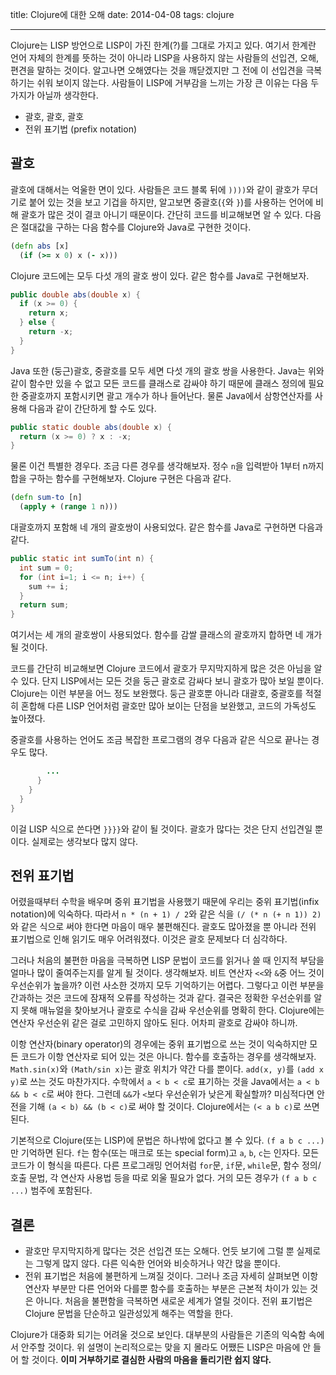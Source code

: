 title: Clojure에 대한 오해
date: 2014-04-08
tags: clojure

---
Clojure는 LISP 방언으로 LISP이 가진 한계(?)를 그대로 가지고 있다. 여기서 한계란 언어 자체의 한계를 뜻하는 것이 아니라 LISP을 사용하지 않는 사람들의 선입견, 오해, 편견을 말하는 것이다. 알고나면 오해였다는 것을 깨닫겠지만 그 전에 이 선입견을 극복하기는 쉬워 보이지 않는다. 사람들이 LISP에 거부감을 느끼는 가장 큰 이유는 다음 두 가지가 아닐까 생각한다.
<!-- more -->

* 괄호, 괄호, 괄호
* 전위 표기법 (prefix notation)

## 괄호
괄호에 대해서는 억울한 면이 있다. 사람들은 코드 블록 뒤에 `))))`와 같이 괄호가 무더기로 붙어 있는 것을 보고 기겁을 하지만, 알고보면 중괄호(`{`와 `}`)를 사용하는 언어에 비해 괄호가 많은 것이 결코 아니기 때문이다. 간단히 코드를 비교해보면 알 수 있다. 다음은 절대값을 구하는 다음 함수를 Clojure와 Java로 구현한 것이다.

```clojure
(defn abs [x]
  (if (>= x 0) x (- x)))
```
Clojure 코드에는 모두 다섯 개의 괄호 쌍이 있다. 같은 함수를 Java로 구현해보자.

```java
public double abs(double x) {
  if (x >= 0) {
    return x;
  } else {
    return -x;
  }
}
```
Java 또한 (둥근)괄호, 중괄호를 모두 세면 다섯 개의 괄호 쌍을 사용한다. Java는 위와 같이 함수만 있을 수 없고 모든 코드를 클래스로 감싸야 하기 때문에 클래스 정의에 필요한 중괄호까지 포함시키면 괄고 개수가 하나 들어난다. 물론 Java에서 삼항연산자를 사용해 다음과 같이 간단하게 할 수도 있다.

```java
public static double abs(double x) {
  return (x >= 0) ? x : -x;
}
```
물론 이건 특별한 경우다. 조금 다른 경우를 생각해보자. 정수 `n`을 입력받아 1부터 n까지 합을 구하는 함수를 구현해보자. Clojure 구현은 다음과 같다.

```clojure
(defn sum-to [n]
  (apply + (range 1 n)))
```
대괄호까지 포함해 네 개의 괄호쌍이 사용되었다. 같은 함수를 Java로 구현하면 다음과 같다.

```java
public static int sumTo(int n) {
  int sum = 0;
  for (int i=1; i <= n; i++) {
    sum += i;
  }
  return sum;
}
```
여기서는 세 개의 괄호쌍이 사용되었다. 함수를 감쌀 클래스의 괄호까지 합하면 네 개가 될 것이다.

코드를 간단히 비교해보면 Clojure 코드에서 괄호가 무지막지하게 많은 것은 아님을 알 수 있다. 단지 LISP에서는 모든 것을 둥근 괄호로 감싸다 보니 괄호가 많아 보일 뿐이다. Clojure는 이런 부분을 어느 정도 보완했다. 둥근 괄호뿐 아니라 대괄호, 중괄호를 적절히 혼합해 다른 LISP 언어처럼 괄호만 많아 보이는 단점을 보완했고, 코드의 가독성도 높아졌다.

중괄호를 사용하는 언어도 조금 복잡한 프로그램의 경우 다음과 같은 식으로 끝나는 경우도 많다.

```java
        ...
      }
    }
  }
}
```
이걸 LISP 식으로 쓴다면 `}}}}`와 같이 될 것이다. 괄호가 많다는 것은 단지 선입견일 뿐이다. 실제로는 생각보다 많지 않다.

## 전위 표기법
어렸을때부터 수학을 배우며 중위 표기법을 사용했기 때문에 우리는 중위 표기법(infix notation)에 익숙하다. 따라서 `n * (n + 1) / 2`와 같은 식을 `(/ (* n (+ n 1)) 2)`와 같은 식으로 써야 한다면 마음이 매우 불편해진다. 괄호도 많아졌을 뿐 아니라 전위 표기법으로 인해 읽기도 매우 어려워졌다. 이것은 괄호 문제보다 더 심각하다.

그러나 처음의 불편한 마음을 극복하면 LISP 문법이 코드를 읽거나 쓸 때 인지적 부담을 얼마나 많이 줄여주는지를 알게 될 것이다. 생각해보자. 비트 연산자 `<<`와 `&`중 어느 것이 우선순위가 높을까? 이런 사소한 것까지 모두 기억하기는 어렵다. 그렇다고 이런 부분을 간과하는 것은 코드에 잠재적 오류를 작성하는 것과 같다. 결국은 정확한 우선순위를 알지 못해 매뉴얼을 찾아보거나 괄호로 수식을 감싸 우선순위를 명확히 한다. Clojure에는 연산자 우선순위 같은 걸로 고민하지 않아도 된다. 어차피 괄호로 감싸야 하니까.

이항 연산자(binary operator)의 경우에는 중위 표기법으로 쓰는 것이 익숙하지만 모든 코드가 이항 연산자로 되어 있는 것은 아니다. 함수를 호출하는 경우를 생각해보자. `Math.sin(x)`와 `(Math/sin x)`는 괄호 위치가 약간 다를 뿐이다. `add(x, y)`를 `(add x y)`로 쓰는 것도 마찬가지다. 수학에서 `a < b < c`로 표기하는 것을 Java에서는 `a < b && b < c`로 써야 한다. 그런데 `&&`가 `<`보다 우선순위가 낮은게 확실할까? 미심적다면 안전을 기해 `(a < b) && (b < c)`로 써야 할 것이다. Clojure에서는 `(< a b c)`로 쓰면 된다.

기본적으로 Clojure(또는 LISP)에 문법은 하나밖에 없다고 볼 수 있다. `(f a b c ...)`만 기억하면 된다. `f`는 함수(또는 매크로 또는 special form)고 `a`, `b`, `c`는 인자다. 모든 코드가 이 형식을 따른다. 다른 프로그래밍 언어처럼 `for`문, `if`문, `while`문, 함수 정의/호출 문법, 각 연산자 사용법 등을 따로 외울 필요가 없다. 거의 모든 경우가 `(f a b c ...)` 범주에 포함된다.

## 결론
* 괄호만 무지막지하게 많다는 것은 선입견 또는 오해다. 언듯 보기에 그럴 뿐 실제로는 그렇게 많지 않다. 다른 익숙한 언어와 비슷하거나 약간 많을 뿐이다.
* 전위 표기법은 처음에 불편하게 느껴질 것이다. 그러나 조금 자세히 살펴보면 이항 연산자 부분만 다른 언어와 다를뿐 함수를 호출하는 부분은 근본적 차이가 있는 것은 아니다. 처음을 불편함을 극복하면 새로운 세계가 열릴 것이다. 전위 표기법은 Clojure 문법을 단순하고 일관성있게 해주는 역할을 한다.

Clojure가 대중화 되기는 어려울 것으로 보인다. 대부분의 사람들은 기존의 익숙함 속에서 안주할 것이다. 위 설명이 논리적으로는 맞을 지 몰라도 어쨌든 LISP은 마음에 안 들어 할 것이다. **이미 거부하기로 결심한 사람의 마음을 돌리기란 쉽지 않다.**
